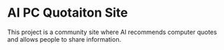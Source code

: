 # AI PC Quotaiton Site

This project is a community site where AI recommends computer quotes and allows people to share information.
